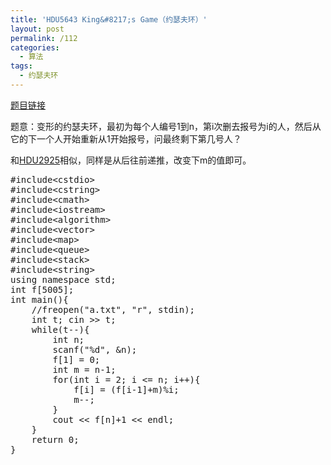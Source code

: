 ```yaml
---
title: 'HDU5643 King&#8217;s Game（约瑟夫环）'
layout: post
permalink: /112
categories:
  - 算法
tags:
  - 约瑟夫环
---
```

<a href="http://acm.hdu.edu.cn/showproblem.php?pid=5643" target="_blank">题目链接</a>

题意：变形的约瑟夫环，最初为每个人编号1到n，第i次删去报号为i的人，然后从它的下一个人开始重新从1开始报号，问最终剩下第几号人？

和<a href="http://livc95.cn/index.php/archives/675" target="_blank">HDU2925</a>相似，同样是从后往前递推，改变下m的值即可。

<pre class="brush: cpp; title: ; notranslate" title="">#include&lt;cstdio&gt;
#include&lt;cstring&gt;
#include&lt;cmath&gt;
#include&lt;iostream&gt;
#include&lt;algorithm&gt;
#include&lt;vector&gt;
#include&lt;map&gt;
#include&lt;queue&gt;
#include&lt;stack&gt;
#include&lt;string&gt;
using namespace std;
int f[5005];
int main(){
    //freopen("a.txt", "r", stdin);
    int t; cin &gt;&gt; t;
    while(t--){
        int n;
        scanf("%d", &n);
        f[1] = 0;
        int m = n-1;
        for(int i = 2; i &lt;= n; i++){
            f[i] = (f[i-1]+m)%i;
            m--;
        }
        cout &lt;&lt; f[n]+1 &lt;&lt; endl;
    }
    return 0;
}
</pre>